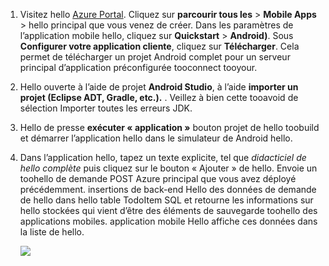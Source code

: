 
1. Visitez hello [Azure Portal]. Cliquez sur **parcourir tous les** > **Mobile Apps** > hello principal que vous venez de créer. Dans les paramètres de l’application mobile hello, cliquez sur **Quickstart** > **Android)**. Sous **Configurer votre application cliente**, cliquez sur **Télécharger**. Cela permet de télécharger un projet Android complet pour un serveur principal d’application préconfigurée tooconnect tooyour. 
2. Hello ouverte à l’aide de projet **Android Studio**, à l’aide **importer un projet (Eclipse ADT, Gradle, etc.).** . Veillez à bien cette tooavoid de sélection Importer toutes les erreurs JDK.
3. Hello de presse **exécuter « application »** bouton projet de hello toobuild et démarrer l’application hello dans le simulateur de Android hello.
4. Dans l’application hello, tapez un texte explicite, tel que *didacticiel de hello complète* puis cliquez sur le bouton « Ajouter » de hello. Envoie un toohello de demande POST Azure principal que vous avez déployé précédemment. insertions de back-end Hello des données de demande de hello dans hello table TodoItem SQL et retourne les informations sur hello stockées qui vient d’être des éléments de sauvegarde toohello des applications mobiles. application mobile Hello affiche ces données dans la liste de hello. 
   
    ![](./media/app-service-mobile-android-quickstart/mobile-quickstart-startup-android.png)

[Azure Portal]: https://portal.azure.com/
